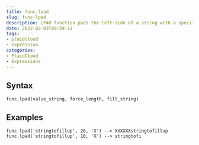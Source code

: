 ```yaml
---
title: func.lpad
slug: func-lpad
description: LPAD function pads the left-side of a string with a specific set of characters (when string1 is not null).
date: 2022-02-03T09:59:11
tags:
- plaidcloud
- expression
categories:
- PlaidCloud
- Expressions
---
```



## Syntax



```
func.lpad(value_string, force_length, fill_string)
```


## Examples



```
func.lpad('stringtofillup', 20, 'X') --> XXXXXXstringtofillup  
func.lpad('stringtofillup', 10, 'X') --> stringtofi
```
